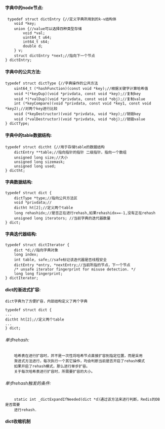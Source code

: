 
#### 字典中的node节点:
     
     typedef struct dictEntry {//定义字典所用到的k-v结构体
        void *key;
        union {//value可以选择四种类型存储
            void *val;
            uint64_t u64;
            int64_t s64;
            double d;
        } v;
        struct dictEntry *next;//指向下一个节点
    } dictEntry;
#### 字典中的公共方法:
     
    typedef struct dictType {//字典操作的公共方法
        uint64_t (*hashFunction)(const void *key);//根据关键字计算哈希值
        void *(*keyDup)(void *privdata, const void *key);//复制key
        void *(*valDup)(void *privdata, const void *obj);//复制value
        int (*keyCompare)(void *privdata, const void *key1, const void *key2);//对两个key进行比较
        void (*keyDestructor)(void *privdata, void *key);//销毁key
        void (*valDestructor)(void *privdata, void *obj);//销毁value
    } dictType;
    
#### 字典中的table数据结构:

    typedef struct dictht {//用于存储table的数据结构
        dictEntry **table;//指向指针的指针 二级指针，指向一个数组
        unsigned long size;//大小
        unsigned long sizemask;
        unsigned long used;
    } dictht;
    
#### 字典数据结构:

    typedef struct dict {
        dictType *type;//指向公共方法区
        void *privdata;//
        dictht ht[2];//定义两个table
        long rehashidx;//是否正在进行rehash,如果rehashidx==-1,没有正在rehash
        unsigned long iterators; //当前字典的迭代器数量
    } dict;
    
#### 字典迭代器结构:

    typedef struct dictIterator {
        dict *d;//指向字典对象
        long index;
        int table, safe;//safe标记该迭代器是否线程安全
        dictEntry *entry, *nextEntry;//当前所指的节点，下一个节点
        /* unsafe iterator fingerprint for misuse detection. */
        long long fingerprint;
    } dictIterator;
    
#### dict的渐进式扩容:
    dict字典为了方便扩容，内部结构定义了两个字典
    
    typedef struct dict {
    ...
    dictht ht[2];//定义两个table
    ...
    } dict;
    
    
###### 单步rehash:
        哈希表在进行扩容时，并不是一次性将哈希节点直接扩容到指定位置，而是采用
        渐进式方法进行，每次执行一个其它操作，均会判断当前是否开启了rehash模式
        如果开启了rehash模式，那么进行单步扩容。
        关于每次哈希表进行扩容时，所需要扩容的大小。
###### 单步rehash触发的条件:
        static int _dictExpandIfNeeded(dict *d)通过该方法来进行判断，Redis的DB是否需要
        进行rehash.

#### dict收缩机制
    
